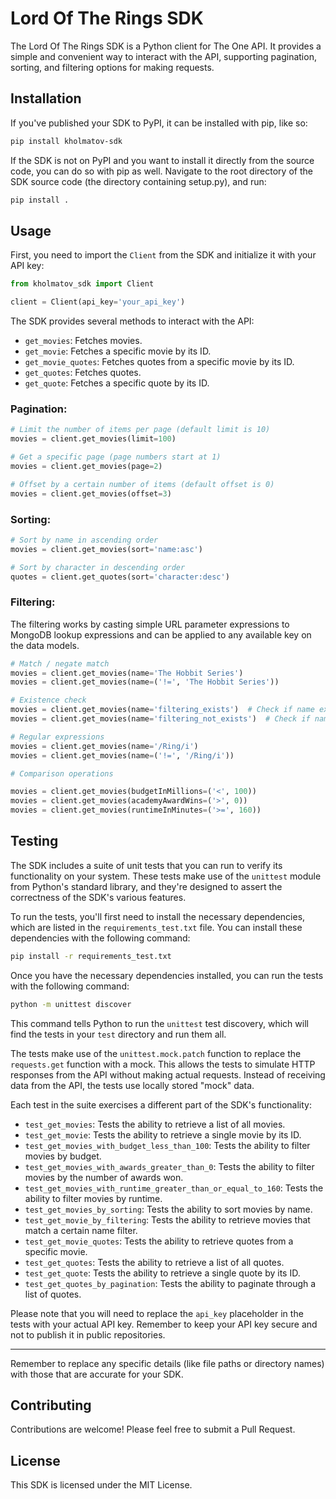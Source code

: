 # Lord Of The Rings SDK

The Lord Of The Rings SDK is a Python client for The One API. It provides a simple and convenient way to interact with the API, supporting pagination, sorting, and filtering options for making requests.

## Installation
If you've published your SDK to PyPI, it can be installed with pip, like so:
```bash
pip install kholmatov-sdk
```

If the SDK is not on PyPI and you want to install it directly from the source code, you can do so with pip as well. Navigate to the root directory of the SDK source code (the directory containing setup.py), and run:

```bash
pip install .
```

## Usage

First, you need to import the `Client` from the SDK and initialize it with your API key:

```python
from kholmatov_sdk import Client

client = Client(api_key='your_api_key')
```

The SDK provides several methods to interact with the API:

- `get_movies`: Fetches movies.
- `get_movie`: Fetches a specific movie by its ID.
- `get_movie_quotes`: Fetches quotes from a specific movie by its ID.
- `get_quotes`: Fetches quotes.
- `get_quote`: Fetches a specific quote by its ID.

### Pagination:

```python
# Limit the number of items per page (default limit is 10)
movies = client.get_movies(limit=100)

# Get a specific page (page numbers start at 1)
movies = client.get_movies(page=2)

# Offset by a certain number of items (default offset is 0)
movies = client.get_movies(offset=3)
```

### Sorting:

```python
# Sort by name in ascending order
movies = client.get_movies(sort='name:asc')

# Sort by character in descending order
quotes = client.get_quotes(sort='character:desc')
```

### Filtering:

The filtering works by casting simple URL parameter expressions to MongoDB lookup expressions and can be applied to any available key on the data models.

```python
# Match / negate match
movies = client.get_movies(name='The Hobbit Series')
movies = client.get_movies(name=('!=', 'The Hobbit Series'))

# Existence check
movies = client.get_movies(name='filtering_exists')  # Check if name exists
movies = client.get_movies(name='filtering_not_exists')  # Check if name does not exist

# Regular expressions
movies = client.get_movies(name='/Ring/i')
movies = client.get_movies(name=('!=', '/Ring/i'))

# Comparison operations

movies = client.get_movies(budgetInMillions=('<', 100))
movies = client.get_movies(academyAwardWins=('>', 0))
movies = client.get_movies(runtimeInMinutes=('>=', 160))
```
## Testing

The SDK includes a suite of unit tests that you can run to verify its functionality on your system. These tests make use of the `unittest` module from Python's standard library, and they're designed to assert the correctness of the SDK's various features.

To run the tests, you'll first need to install the necessary dependencies, which are listed in the `requirements_test.txt` file. You can install these dependencies with the following command:

```bash
pip install -r requirements_test.txt
```

Once you have the necessary dependencies installed, you can run the tests with the following command:

```bash
python -m unittest discover
```

This command tells Python to run the `unittest` test discovery, which will find the tests in your `test` directory and run them all.

The tests make use of the `unittest.mock.patch` function to replace the `requests.get` function with a mock. This allows the tests to simulate HTTP responses from the API without making actual requests. Instead of receiving data from the API, the tests use locally stored "mock" data.

Each test in the suite exercises a different part of the SDK's functionality:

- `test_get_movies`: Tests the ability to retrieve a list of all movies.
- `test_get_movie`: Tests the ability to retrieve a single movie by its ID.
- `test_get_movies_with_budget_less_than_100`: Tests the ability to filter movies by budget.
- `test_get_movies_with_awards_greater_than_0`: Tests the ability to filter movies by the number of awards won.
- `test_get_movies_with_runtime_greater_than_or_equal_to_160`: Tests the ability to filter movies by runtime.
- `test_get_movies_by_sorting`: Tests the ability to sort movies by name.
- `test_get_movie_by_filtering`: Tests the ability to retrieve movies that match a certain name filter.
- `test_get_movie_quotes`: Tests the ability to retrieve quotes from a specific movie.
- `test_get_quotes`: Tests the ability to retrieve a list of all quotes.
- `test_get_quote`: Tests the ability to retrieve a single quote by its ID.
- `test_get_quotes_by_pagination`: Tests the ability to paginate through a list of quotes.

Please note that you will need to replace the `api_key` placeholder in the tests with your actual API key. Remember to keep your API key secure and not to publish it in public repositories.

---

Remember to replace any specific details (like file paths or directory names) with those that are accurate for your SDK.

## Contributing

Contributions are welcome! Please feel free to submit a Pull Request.

## License

This SDK is licensed under the MIT License.